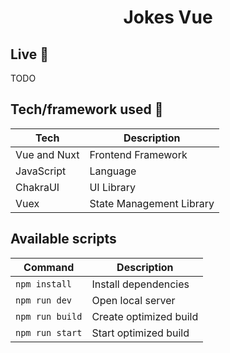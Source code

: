 <h1 align="center">Jokes Vue</h1>

## Live 📍

TODO

## Tech/framework used 🔧

| Tech         | Description              |
|--------------|--------------------------|
| Vue and Nuxt | Frontend Framework       |
| JavaScript   | Language                 |
| ChakraUI     | UI Library               |
| Vuex         | State Management Library |

## Available scripts

| Command         | Description            |     
|-----------------|------------------------|
| `npm install`   | Install dependencies   |     
| `npm run dev`   | Open local server      |     
| `npm run build` | Create optimized build |     
| `npm run start` | Start optimized build  |     


